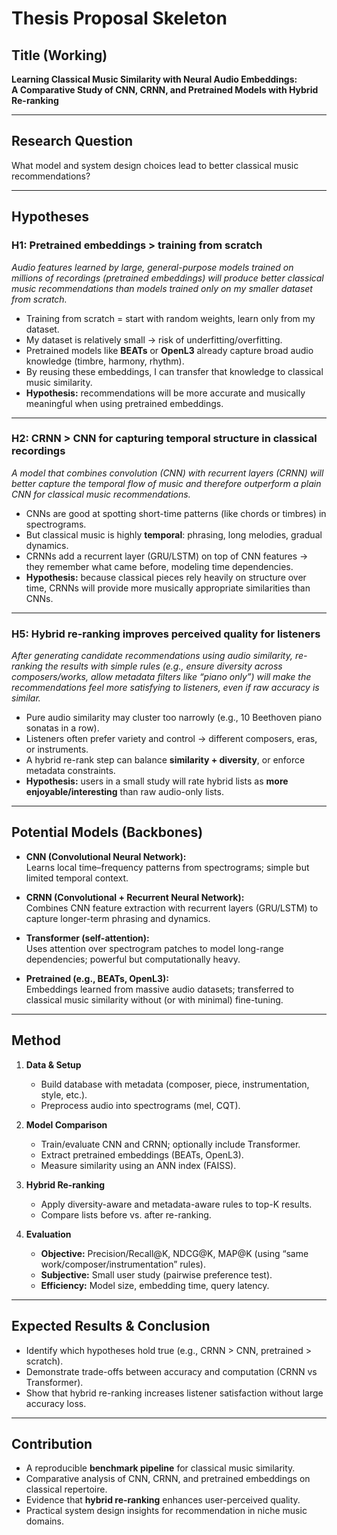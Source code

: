 # Thesis Proposal Skeleton

## Title (Working)
**Learning Classical Music Similarity with Neural Audio Embeddings:  
A Comparative Study of CNN, CRNN, and Pretrained Models with Hybrid Re-ranking**

---

## Research Question
What model and system design choices lead to better classical music recommendations?

---

## Hypotheses

### H1: Pretrained embeddings > training from scratch
*Audio features learned by large, general-purpose models trained on millions of recordings (pretrained embeddings) will produce better classical music recommendations than models trained only on my smaller dataset from scratch.*

- Training from scratch = start with random weights, learn only from my dataset.  
- My dataset is relatively small → risk of underfitting/overfitting.  
- Pretrained models like **BEATs** or **OpenL3** already capture broad audio knowledge (timbre, harmony, rhythm).  
- By reusing these embeddings, I can transfer that knowledge to classical music similarity.  
- **Hypothesis:** recommendations will be more accurate and musically meaningful when using pretrained embeddings.  

---

### H2: CRNN > CNN for capturing temporal structure in classical recordings
*A model that combines convolution (CNN) with recurrent layers (CRNN) will better capture the temporal flow of music and therefore outperform a plain CNN for classical music recommendations.*

- CNNs are good at spotting short-time patterns (like chords or timbres) in spectrograms.  
- But classical music is highly **temporal**: phrasing, long melodies, gradual dynamics.  
- CRNNs add a recurrent layer (GRU/LSTM) on top of CNN features → they remember what came before, modeling time dependencies.  
- **Hypothesis:** because classical pieces rely heavily on structure over time, CRNNs will provide more musically appropriate similarities than CNNs.  

---

### H5: Hybrid re-ranking improves perceived quality for listeners
*After generating candidate recommendations using audio similarity, re-ranking the results with simple rules (e.g., ensure diversity across composers/works, allow metadata filters like “piano only”) will make the recommendations feel more satisfying to listeners, even if raw accuracy is similar.*

- Pure audio similarity may cluster too narrowly (e.g., 10 Beethoven piano sonatas in a row).  
- Listeners often prefer variety and control → different composers, eras, or instruments.  
- A hybrid re-rank step can balance **similarity + diversity**, or enforce metadata constraints.  
- **Hypothesis:** users in a small study will rate hybrid lists as **more enjoyable/interesting** than raw audio-only lists.  

---

## Potential Models (Backbones)

- **CNN (Convolutional Neural Network):**  
  Learns local time–frequency patterns from spectrograms; simple but limited temporal context.  

- **CRNN (Convolutional + Recurrent Neural Network):**  
  Combines CNN feature extraction with recurrent layers (GRU/LSTM) to capture longer-term phrasing and dynamics.  

- **Transformer (self-attention):**  
  Uses attention over spectrogram patches to model long-range dependencies; powerful but computationally heavy.  

- **Pretrained (e.g., BEATs, OpenL3):**  
  Embeddings learned from massive audio datasets; transferred to classical music similarity without (or with minimal) fine-tuning.  

---

## Method

1. **Data & Setup**  
   - Build database with metadata (composer, piece, instrumentation, style, etc.).  
   - Preprocess audio into spectrograms (mel, CQT).  

2. **Model Comparison**  
   - Train/evaluate CNN and CRNN; optionally include Transformer.  
   - Extract pretrained embeddings (BEATs, OpenL3).  
   - Measure similarity using an ANN index (FAISS).  

3. **Hybrid Re-ranking**  
   - Apply diversity-aware and metadata-aware rules to top-K results.  
   - Compare lists before vs. after re-ranking.  

4. **Evaluation**  
   - **Objective:** Precision/Recall@K, NDCG@K, MAP@K (using “same work/composer/instrumentation” rules).  
   - **Subjective:** Small user study (pairwise preference test).  
   - **Efficiency:** Model size, embedding time, query latency.  

---

## Expected Results & Conclusion
- Identify which hypotheses hold true (e.g., CRNN > CNN, pretrained > scratch).  
- Demonstrate trade-offs between accuracy and computation (CRNN vs Transformer).  
- Show that hybrid re-ranking increases listener satisfaction without large accuracy loss.  

---

## Contribution
- A reproducible **benchmark pipeline** for classical music similarity.  
- Comparative analysis of CNN, CRNN, and pretrained embeddings on classical repertoire.  
- Evidence that **hybrid re-ranking** enhances user-perceived quality.  
- Practical system design insights for recommendation in niche music domains.
